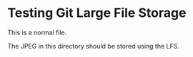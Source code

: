 # Testing Git Large File Storage

This is a normal file.

The JPEG in this directory should be stored using the LFS.
